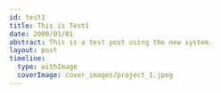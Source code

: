 ```yaml
---
id: test1
title: This is Test1
date: 2000/01/01
abstract: This is a test post using the new system.
layout: post
timeline:
  type: withImage
  coverImage: cover_images/project_1.jpeg
---
```

